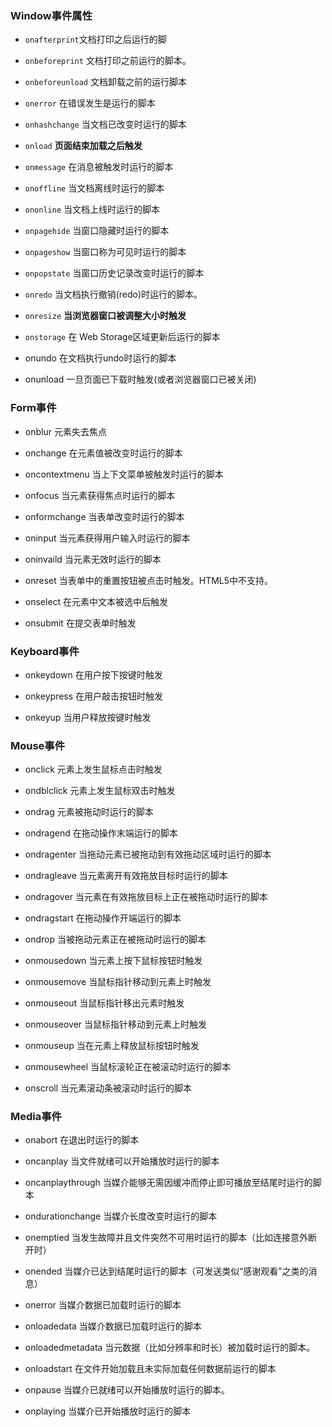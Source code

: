 ### Window事件属性
- `onafterprint`文档打印之后运行的脚

- `onbeforeprint`
文档打印之前运行的脚本。

- `onbeforeunload`
文档卸载之前的运行脚本

- `onerror`
在错误发生是运行的脚本

- `onhashchange`
当文档已改变时运行的脚本

- `onload`
**页面结束加载之后触发**

- `onmessage`
在消息被触发时运行的脚本
- `onoffline`
当文档离线时运行的脚本

- `ononline`
当文档上线时运行的脚本

- `onpagehide`
当窗口隐藏时运行的脚本

- `onpageshow`
当窗口称为可见时运行的脚本

- `onpopstate`
当窗口历史记录改变时运行的脚本

- `onredo`
当文档执行撤销(redo)时运行的脚本。
- `onresize`
**当浏览器窗口被调整大小时触发**
- `onstorage`
在 Web Storage区域更新后运行的脚本
- onundo
在文档执行undo时运行的脚本
- onunload
一旦页面已下载时触发(或者浏览器窗口已被关闭)

### Form事件
- onblur
元素失去焦点

- onchange
在元素值被改变时运行的脚本

- oncontextmenu
当上下文菜单被触发时运行的脚本

- onfocus
当元素获得焦点时运行的脚本

- onformchange
当表单改变时运行的脚本

- oninput
当元素获得用户输入时运行的脚本

- oninvaild
当元素无效时运行的脚本

- onreset
当表单中的重置按钮被点击时触发。HTML5中不支持。

- onselect
在元素中文本被选中后触发

- onsubmit
在提交表单时触发

### Keyboard事件
- onkeydown
在用户按下按键时触发

- onkeypress
在用户敲击按钮时触发

- onkeyup
当用户释放按键时触发


### Mouse事件
- onclick 
元素上发生鼠标点击时触发

- ondblclick
元素上发生鼠标双击时触发

- ondrag
元素被拖动时运行的脚本

- ondragend
在拖动操作末端运行的脚本

- ondragenter
当拖动元素已被拖动到有效拖动区域时运行的脚本

- ondragleave
当元素离开有效拖放目标时运行的脚本

- ondragover
当元素在有效拖放目标上正在被拖动时运行的脚本

- ondragstart
在拖动操作开端运行的脚本

- ondrop
当被拖动元素正在被拖动时运行的脚本

- onmousedown
当元素上按下鼠标按钮时触发

- onmousemove
当鼠标指针移动到元素上时触发

- onmouseout
当鼠标指针移出元素时触发

- onmouseover
当鼠标指针移动到元素上时触发

- onmouseup
当在元素上释放鼠标按钮时触发

- onmousewheel
当鼠标滚轮正在被滚动时运行的脚本

- onscroll
当元素滚动条被滚动时运行的脚本


### Media事件
- onabort
在退出时运行的脚本

- oncanplay
当文件就绪可以开始播放时运行的脚本

- oncanplaythrough
当媒介能够无需因缓冲而停止即可播放至结尾时运行的脚本

- ondurationchange 当媒介长度改变时运行的脚本

- onemptied
当发生故障并且文件突然不可用时运行的脚本（比如连接意外断开时）

- onended
当媒介已达到结尾时运行的脚本（可发送类似“感谢观看”之类的消息）

- onerror
当媒介数据已加载时运行的脚本

- onloadedata
当媒介数据已加载时运行的脚本

- onloadedmetadata
当元数据（比如分辨率和时长）被加载时运行的脚本。

- onloadstart
在文件开始加载且未实际加载任何数据前运行的脚本

- onpause
当媒介已就绪可以开始播放时运行的脚本。

- onplaying
当媒介已开始播放时运行的脚本



